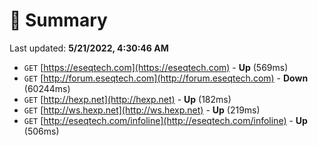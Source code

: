 # 📖 Summary
Last updated: **5/21/2022, 4:30:46 AM**

- `GET` [https://eseqtech.com](https://eseqtech.com) - **Up** (569ms)
- `GET` [http://forum.eseqtech.com](http://forum.eseqtech.com) - **Down** (60244ms)
- `GET` [http://hexp.net](http://hexp.net) - **Up** (182ms)
- `GET` [http://ws.hexp.net](http://ws.hexp.net) - **Up** (219ms)
- `GET` [http://eseqtech.com/infoline](http://eseqtech.com/infoline) - **Up** (506ms)
